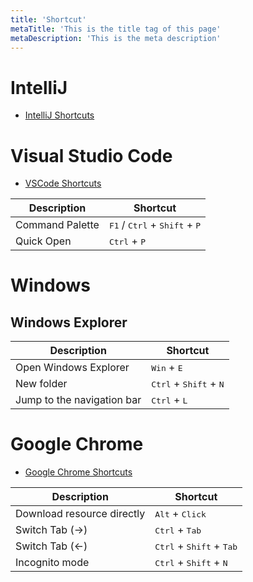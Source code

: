 ```yaml
---
title: 'Shortcut'
metaTitle: 'This is the title tag of this page'
metaDescription: 'This is the meta description'
---
```


# IntelliJ
* [IntelliJ Shortcuts](https://resources.jetbrains.com/storage/products/intellij-idea/docs/IntelliJIDEA_ReferenceCard.pdf)

# Visual Studio Code

* [VSCode Shortcuts](https://code.visualstudio.com/shortcuts/keyboard-shortcuts-windows.pdf)

| Description     | Shortcut                                                          |
| --------------- | ----------------------------------------------------------------- |
| Command Palette | <kbd>F1</kbd> / <kbd>Ctrl</kbd> + <kbd>Shift</kbd> + <kbd>P</kbd> |
| Quick Open      | <kbd>Ctrl</kbd> + <kbd>P</kbd>                                    |

# Windows
## Windows Explorer

| Description                | Shortcut                                          |
| -------------------------- | ------------------------------------------------- |
| Open Windows Explorer      | <kbd>Win</kbd> + <kbd>E</kbd>                     |
| New folder                 | <kbd>Ctrl</kbd> + <kbd>Shift</kbd> + <kbd>N</kbd> |
| Jump to the navigation bar | <kbd>Ctrl</kbd> + <kbd>L</kbd>                    |

# Google Chrome
* [Google Chrome Shortcuts](https://support.google.com/chrome/answer/157179)

| Description                | Shortcut                                            |
| -------------------------- | --------------------------------------------------- |
| Download resource directly | <kbd>Alt</kbd> + <kbd>Click</kbd>                   |
| Switch Tab (->)            | <kbd>Ctrl</kbd> + <kbd>Tab</kbd>                    |
| Switch Tab (<-)            | <kbd>Ctrl</kbd> + <kbd>Shift</kbd> + <kbd>Tab</kbd> |
| Incognito mode             | <kbd>Ctrl</kbd> + <kbd>Shift</kbd> + <kbd>N</kbd>   |
